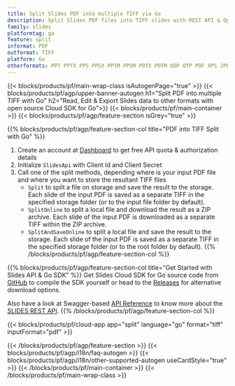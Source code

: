```yaml
---
title: Split Slides PDF into multiple TIFF via Go
description: Split Slides PDF files into TIFF slides with REST API & Open Source Go SDK
family: slides
platformtag: go
feature: split
informat: PDF
outformat: TIFF
platform: Go
otherformats: PPT PPTX PPS PPSX PPTM PPSM POTX POTM ODP OTP PDF XPS JPEG PNG BMP SVG HTML5 GIF XAML
---
```


{{< blocks/products/pf/main-wrap-class isAutogenPage="true" >}}
{{< blocks/products/pf/agp/upper-banner-autogen h1="Split PDF into multiple TIFF with Go" h2="Read, Edit & Export Slides data to other formats with open source Cloud SDK for Go">}}
{{< blocks/products/pf/main-container >}}
{{< blocks/products/pf/agp/feature-section isGrey="true" >}}

{{% blocks/products/pf/agp/feature-section-col title="PDF into TIFF Split with Go" %}}
1. Create an account at <a href="https://dashboard.aspose.cloud/">Dashboard</a> to get free API quota & authorization details
1. Initialize ```SlidesApi``` with Client Id and Client Secret
1. Call one of the split methods, depending where is your input PDF file and where you want to store the resultant TIFF files
    - ```Split``` to split a file on storage and save the result to the storage. Each slide of the input PDF is saved as a separate TIFF in the specified storage folder (or to the input file folder by default).
    - ```SplitOnline``` to split a local file and download the result as a ZIP archive. Each slide of the input PDF is downloaded as a separate TIFF within the ZIP archive.
    - ```SplitAndSaveOnline``` to split a local file and save the result to the storage. Each slide of the input PDF is saved as a separate TIFF in the specified storage folder (or to the root folder by default).
{{% /blocks/products/pf/agp/feature-section-col %}}

{{% blocks/products/pf/agp/feature-section-col title="Get Started with Slides API & Go SDK" %}}
Get Slides Cloud SDK for Go source code from [GitHub](https://github.com/aspose-slides-cloud/aspose-slides-cloud-go) to compile the SDK yourself or head to the [Releases](https://releases.aspose.cloud/) for alternative download options. 

Also have a look at Swagger-based [API Reference](https://apireference.aspose.cloud/slides/) to know more about the [SLIDES REST API](https://products.aspose.cloud/slides/curl/).
{{% /blocks/products/pf/agp/feature-section-col %}}

{{< blocks/products/pf/cloud-app app="split" language="go" format="tiff" inputFormat="pdf" >}}

{{< /blocks/products/pf/agp/feature-section >}}
{{< blocks/products/pf/agp/i18n/faq-autogen >}}
{{< blocks/products/pf/agp/i18n/other-supported-autogen useCardStyle="true" >}}
{{< /blocks/products/pf/main-container >}}
{{< /blocks/products/pf/main-wrap-class >}}
